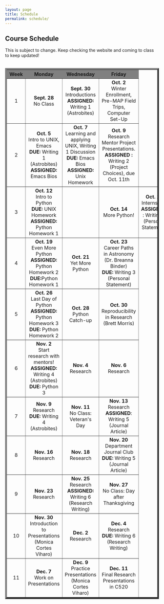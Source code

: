 ```yaml
---
layout: page
title: Schedule
permalink: schedule/
---
```




<h2>Course Schedule</h2>
This is subject to change. Keep checking the website and coming to class to keep updated!<br />
<br />

<table border="5" cellpadding="10" cellspacing="1">
<tr align="center" bgcolor="gray">
<th width="10%">Week</th>
<th width="30%">Monday</th>
<th width="30%">Wednesday</th>
<th width="30%">Friday</th>
</tr>
<tr align="center">
<td>1</td>
<td><b>Sept. 28</b><br> No Class</td>
<td><b>Sept. 30</b><br> Introductions <br> <b>ASSIGNED:</b> Writing 1 (Astrobites)</td>
<td><b>Oct. 2</b><br> Winter Enrollment, Pre-MAP Field Trips, Computer Set-Up</td>
</tr>
<tr align="center">
<td>2</td>
<td><b>Oct. 5</b><br> Intro to UNIX, Emacs <br> <b>DUE:</b> Writing 1 (Astrobites) <br> <b> ASSIGNED:</b> Emacs Bios</td>
<td><b>Oct. 7</b><br> Learning and applying UNIX, Writing 1 Discussion <br> <b>DUE:</b> Emacs Bios <br> <b> ASSIGNED:</b> Unix Homework</td>
<td><b>Oct. 9</b><br> Research Mentor Project Presentations. <br> <b> ASSIGNED :</b> Writing 2 (Project Choices), due Oct. 11th</td>
</tr>
<tr align="center">
<td>3</td>
<td><b>Oct. 12</b><br> Intro to Python <br> <b>DUE:</b> UNIX Homework <br> <b> ASSIGNED: </b> Python Homework 1<td>
<td><b>Oct. 14</b><br> More Python! <br> </td>
<td><b>Oct. 16</b><br> Internships <br>  <b> ASSIGNED: </b>: Writing 3 (Personal Statement)</td>
</tr>
<tr align="center">
<td>4</td>
<td><b>Oct. 19</b><br> Even More Python <br> <b> ASSIGNED: </b>Python Homework 2 <b>DUE:</b>Python Homework 1</td>
<td><b>Oct. 21</b><br> Yet More Python </td>
<td><b>Oct. 23</b><br> Career Paths in Astronomy (Dr. Breanna Binder) <br> <b>DUE:</b> Writing 3 (Personal Statement)</td>
</td>
<tr align="center">
<td>5</td>
<td><b>Oct. 26</b><br> Last Day of Python <br> <b> ASSIGNED: </b>Python Homework 3 <br> <b> DUE: </b> Python Homework 2</td>
<td><b>Oct. 28</b><br> Python Catch-up</td>
<td><b>Oct. 30</b><br> Reproducibility in Research (Brett Morris)</td>
</tr>
<tr align="center">
<td>6</td>
<td><b>Nov. 2</b><br> Start research with mentors! <b> ASSIGNED: </b> Writing 4 (Astrobites) <b>DUE:</b> Python 3 </td>
<td><b>Nov. 4</b><br> Research </td>
<td><b>Nov. 6</b><br> Research </td>
</tr>

<tr align="center">
<td>7</td>
<td><b>Nov. 9</b><br> Research <br> <b> DUE: </b> Writing 4 (Astrobites)</td>
<td><b>Nov. 11</b><br> No Class: Veteran's Day </td>
<td><b>Nov. 13</b><br> Research <br> <b>ASSIGNED</b>: Writing 5 (Journal Article)</td>
</tr>
<tr align="center">
<td>8</td>
<td><b>Nov. 16</b><br> Research</td>
<td><b>Nov. 18</b><br> Research</td>
<td><b>Nov. 20</b><br> Department Journal Club <br> <b>DUE:</b> Writing 5 (Journal Article) </td>
</tr>
<tr align="center">
<td>9</td>
<td><b>Nov. 23</b><br> Research </td>
<td><b>Nov. 25</b><br> Research<br> <b> ASSIGNED: </b> Writing 6 (Research Writing)</td>
<td><b>Nov. 27</b><br> No Class: Day after Thanksgiving </td>
</tr>
<tr align="center">
<td>10</td>
<td><b>Nov. 30</b><br> Introduction to Presentations (Monica Cortes Viharo) </td>
<td><b>Dec. 2</b><br> Research </td>
<td><b>Dec. 4</b><br> Research <br> <b>DUE:</b> Writing 6 (Research Writing) </td>
</tr>
<tr align="center">
<td>11</td>
<td><b>Dec. 7</b><br> Work on Presentations</td>
<td><b>Dec. 9</b><br> Practice Presentations (Monica Cortes Viharo) </td>
<td><b>Dec. 11</b><br> Final Research Presentations in C520</td>
</tr>
</table> 
<br />
<br />
